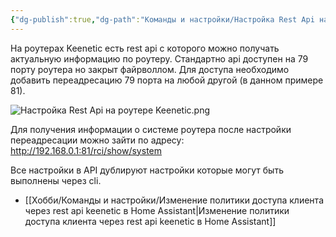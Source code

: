 ```yaml
---
{"dg-publish":true,"dg-path":"Команды и настройки/Настройка Rest Api на роутере Keenetic.md","permalink":"/komandy-i-nastrojki/nastrojka-rest-api-na-routere-keenetic/","updated":"2024-10-06T02:55:19+03:00"}
---
```


На роутерах Keenetic есть rest api с которого можно получать актуальную информацию по роутеру. Стандартно api доступен на 79 порту роутера но закрыт файрволлом. Для доступа необходимо добавить переадресацию 79 порта на любой другой (в данном примере 81).

![Настройка Rest Api на роутере Keenetic.png](/img/user/%D0%98%D1%81%D1%85%D0%BE%D0%B4%D0%BD%D0%B8%D0%BA%D0%B8/%D0%9D%D0%B0%D1%81%D1%82%D1%80%D0%BE%D0%B9%D0%BA%D0%B0%20Rest%20Api%20%D0%BD%D0%B0%20%D1%80%D0%BE%D1%83%D1%82%D0%B5%D1%80%D0%B5%20Keenetic.png)

Для получения информации о системе роутера после настройки переадресации можно зайти по адресу: http://192.168.0.1:81/rci/show/system

Все настройки в API дублируют настройки которые могут быть выполнены через cli.
 - [[Хобби/Команды и настройки/Изменение политики доступа клиента через rest api keenetic в Home Assistant\|Изменение политики доступа клиента через rest api keenetic в Home Assistant]]